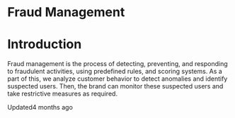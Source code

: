 # Fraud Management

# Introduction

Fraud management is the process of detecting, preventing, and responding to fraudulent activities, using predefined rules, and scoring systems. As a part of this, we analyze customer behavior to detect anomalies and identify suspected users. Then, the brand can monitor these suspected users and take restrictive measures as required.

Updated4 months ago